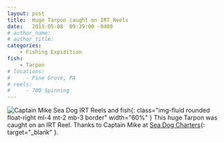 ```yaml
---
layout: post
title:  Huge Tarpon caught on IRT Reels
date:   2013-05-08  09:39:00 -0400
# author_name: 
# author_title: 
categories: 
    - Fishing Expidition
fish: 
    - Tarpon
# locations:
#     - Pine Grove, PA
# reels:
#     - 700 Spinning
---
```


![Captain Mike Sea Dog IRT Reels and fish](/assets/images/blog--tarpon.jpg){: class="img-fluid rounded float-right ml-4 mt-2 mb-3 border" width="60%"  }
This huge Tarpon was caught on an IRT Reel. Thanks to Captain Mike at [Sea Dog Charters](http://seadogcharters.net/){: target="_blank" }.

